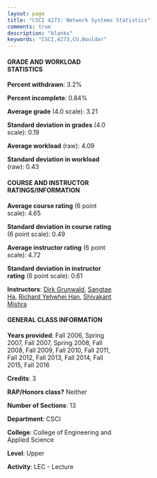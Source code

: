 ```yaml
---
layout: page
title: "CSCI 4273: Network Systems Statistics"
comments: true
description: "blanks"
keywords: "CSCI,4273,CU,Boulder"
---
```

<head>
<script src="https://ajax.googleapis.com/ajax/libs/jquery/2.1.3/jquery.min.js"></script>
<script src="https://dl.dropboxusercontent.com/s/pc42nxpaw1ea4o9/highcharts.js?dl=0"></script>
<!-- <script src="../assets/js/highcharts.js"></script> -->
<style type="text/css">@font-face {
	font-family: "Bebas Neue";
	src: url(https://www.filehosting.org/file/details/544349/BebasNeue Regular.otf) format("opentype");
	}
	h1.Bebas { 
		font-family: "Bebas Neue", Verdana, Tahoma;
	}
</style>
</head>
<body>
	<div id="container" style="float: right; width: 45%; height: 88%; margin-left: 2.5%; margin-right: 2.5%;"></div>
	<script language="JavaScript">
		$(document).ready(function() {
		var chart = {type: 'column'};
		var title = {text: 'Grade Distribution'};
		var xAxis = {categories: ['A','B','C','D','F'],crosshair: true};
		var yAxis = {min: 0,title: {text: 'Percentage'}};
		var tooltip = {headerFormat: '<center><b><span style="font-size:20px">{point.key}</span></b></center>',
		               pointFormat: '<td style="padding:0"><b>{point.y:.1f}%</b></td>',
		               footerFormat: '</table>',shared: true,useHTML: true};
		var plotOptions = {column: {pointPadding: 0.0,borderWidth: 0}};  
		var credits = {enabled: false};var series= [{name: 'Percent',data: [48.71,34.29,10.12,3.4,3.48,]}];
		var json = {};
		json.chart = chart;
		json.title = title;
		json.tooltip = tooltip;
		json.xAxis = xAxis;
		json.yAxis = yAxis;  
		json.series = series;
		json.plotOptions = plotOptions;  
		json.credits = credits;
		$('#container').highcharts(json);
	});
	</script>
</body>
			   
#### GRADE AND WORKLOAD STATISTICS

**Percent withdrawn**: 3.2%

**Percent incomplete**: 0.84%

**Average grade** (4.0 scale): 3.21

**Standard deviation in grades** (4.0 scale): 0.19

**Average workload** (raw): 4.09

**Standard deviation in workload** (raw): 0.43

#### COURSE AND INSTRUCTOR RATINGS/INFORMATION

**Average course rating** (6 point scale): 4.65

**Standard deviation in course rating** (6 point scale): 0.49

**Average instructor rating** (6 point scale): 4.72

**Standard deviation in instructor rating** (6 point scale): 0.61

**Instructors**: <a href='../../instructors/Dirk_Grunwald'>Dirk Grunwald</a>, <a href='../../instructors/Sangtae_Ha'>Sangtae Ha</a>, <a href='../../instructors/Richard_Yehwhei_Han'>Richard Yehwhei Han</a>, <a href='../../instructors/Shivakant_Mishra'>Shivakant Mishra</a>

#### GENERAL CLASS INFORMATION

**Years provided**: Fall 2006, Spring 2007, Fall 2007, Spring 2008, Fall 2008, Fall 2009, Fall 2010, Fall 2011, Fall 2012, Fall 2013, Fall 2014, Fall 2015, Fall 2016

**Credits**: 3

**RAP/Honors class?** Neither

**Number of Sections**: 13

**Department**: CSCI

**College**: College of Engineering and Applied Science

**Level**: Upper

**Activity**: LEC - Lecture
